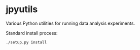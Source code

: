 jpyutils
========

Various Python utilities for running data analysis experiments.

Standard install process:
```
./setup.py install
```

